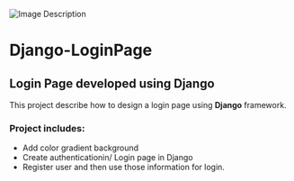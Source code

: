 ![Image Description](https://blog.eduonix.com/wp-content/uploads/2018/10/Django.jpg)

# Django-LoginPage
## Login Page developed using Django

This project describe how to design a login page using **Django** framework.

### Project includes: 

* Add color gradient background
* Create authenticationin/ Login page in Django 
* Register user and then use those information for login. 
